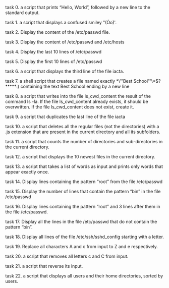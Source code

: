 task 0. a script that prints “Hello, World”, followed by a new line to the standard output.

task 1. a script that displays a confused smiley "(Ôo)'.

task 2. Display the content of the /etc/passwd file.

task 3. Display the content of /etc/passwd and /etc/hosts

task 4. Display the last 10 lines of /etc/passwd

task 5. Display the first 10 lines of /etc/passwd

task 6. a script that displays the third line of the file iacta.

task 7. a shell script that creates a file named exactly \*\\'"Best School"\'\\*$\?\*\*\*\*\*:) containing the text Best School ending by a new line

task 8. a script that writes into the file ls_cwd_content the result of the command ls -la. If the file ls_cwd_content already exists, it should be overwritten. If the file ls_cwd_content does not exist, create it.

task 9.  a script that duplicates the last line of the file iacta

task 10. a script that deletes all the regular files (not the directories) with a .js extension that are present in the current directory and all its subfolders.

task 11. a script that counts the number of directories and sub-directories in the current directory.

task 12. a script that displays the 10 newest files in the current directory.

task 13.  a script that takes a list of words as input and prints only words that appear exactly once.

task 14. Display lines containing the pattern “root” from the file /etc/passwd

task 15. Display the number of lines that contain the pattern “bin” in the file /etc/passwd

task 16. Display lines containing the pattern “root” and 3 lines after them in the file /etc/passwd.

task 17. Display all the lines in the file /etc/passwd that do not contain the pattern “bin”.

task 18. Display all lines of the file /etc/ssh/sshd_config starting with a letter.

task 19. Replace all characters A and c from input to Z and e respectively.

task 20. a script that removes all letters c and C from input.

task 21.  a script that reverse its input.

task 22. a script that displays all users and their home directories, sorted by users.
